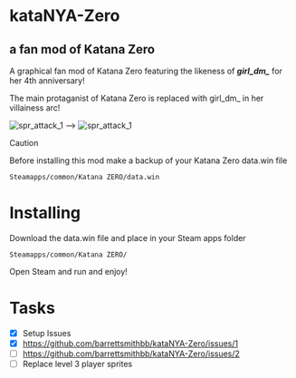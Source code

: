 # kataNYA-Zero
## a fan mod of Katana Zero

A graphical fan mod of Katana Zero featuring the likeness of ***girl_dm_*** for her 4th anniversary!

The main protaganist of Katana Zero is replaced with girl_dm_ in her villainess arc!

![spr_attack_1](https://github.com/barrettsmithbb/kataNYA-Zero/assets/91964954/e92d9c99-e055-47ff-a4e7-e273a80b5bbd) --> ![spr_attack_1](https://github.com/barrettsmithbb/kataNYA-Zero/assets/91964954/c1e21800-ae1f-4777-ae8a-c7468690c784)

> [!CAUTION]
> Before installing this mod make a backup of your Katana Zero data.win file

```
Steamapps/common/Katana ZERO/data.win
```

# Installing
Download the data.win file and place in your Steam apps folder

```
Steamapps/common/Katana ZERO/
```
Open Steam and run and enjoy!


# Tasks
- [X] Setup Issues
- [X] https://github.com/barrettsmithbb/kataNYA-Zero/issues/1
- [ ] https://github.com/barrettsmithbb/kataNYA-Zero/issues/2
- [ ] Replace level 3 player sprites
